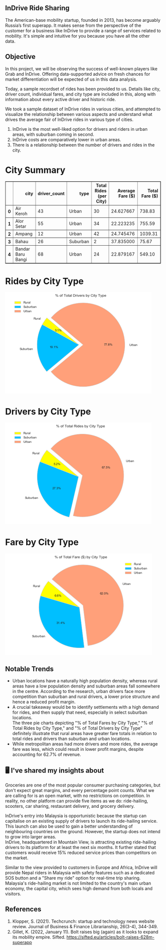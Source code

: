 ## InDrive Ride Sharing
The American-base mobility startup, founded in 2013, has become arguably Russia’s first superapp.
It makes sense from the perspective of the customer for a business like InDrive to provide a range of services related to mobility. It's simple and intuitive for you because you have all the other data.


## Objective
In this project, we will be observing the success of well-known players like Grab and InDrive. Offering data-supported advice on fresh chances for market differentiation will be expected of us in this data analysis.

Today, a sample recordset of rides has been provided to us. Details like city, driver count, individual fares, and city type are included in this, along with information about every active driver and historic ride.

We took a sample dataset of InDrive rides in various cities, and attempted to visualize the relationship between various aspects and understand what drives the average fair of InDrive rides in various type of cities.
1. InDrive is the most well-liked option for drivers and riders in urban areas, with suburban coming in second.
2. InDrive costs are comparatively lower in urban areas.
3. There is a relationship between the number of drivers and rides in the city.


# City Summary 

<table border="1" class="dataframe">
  <thead>
    <tr style="text-align: right;">
      <th></th>
      <th>city</th>
      <th>driver_count</th>
      <th>type</th>
      <th>Total Rides (per City)</th>
      <th>Average Fare ($)</th>
      <th>Total Fare ($)</th>
    </tr>
  </thead>
  <tbody>
    <tr>
      <th>0</th>
      <td>Air Keroh</td>
      <td>43</td>
      <td>Urban</td>
      <td>30</td>
      <td>24.627667</td>
      <td>738.83</td>
    </tr>
    <tr>
      <th>1</th>
      <td>Alor Setar</td>
      <td>55</td>
      <td>Urban</td>
      <td>34</td>
      <td>22.223235</td>
      <td>755.59</td>
    </tr>
    <tr>
      <th>2</th>
      <td>Ampang</td>
      <td>12</td>
      <td>Urban</td>
      <td>42</td>
      <td>24.745476</td>
      <td>1039.31</td>
    </tr>
    <tr>
      <th>3</th>
      <td>Bahau</td>
      <td>26</td>
      <td>Suburban</td>
      <td>2</td>
      <td>37.835000</td>
      <td>75.67</td>
    </tr>
    <tr>
      <th>4</th>
      <td>Bandar Baru Bangi</td>
      <td>68</td>
      <td>Urban</td>
      <td>24</td>
      <td>22.879167</td>
      <td>549.10</td>
    </tr>
  </tbody>
</table>
</div>


# Rides by City Type


![png](Pie_Totalrides_citytype.png)


# Drivers by City Type


![png](Pie_Totaldrivers_citytype.png)


# Fare by City Type


![png](Pie_Totalfare_citytype.png)



## Notable Trends

- Urban locations have a naturally high population density, whereas rural areas have a low population density and suburban areas fall somewhere in the centre. According to the research, urban drivers face more competition than suburban and rural drivers, a lower price structure and hence a reduced profit margin.
- A crucial takeaway would be to identify settlements with a high demand for rides, and then supply that need, especially in select suburban locations.<br>The three pie charts depicting "% of Total Fares by City Type," "% of Total Rides by City Type," and "% of Total Drivers by City Type" definitely illustrate that rural areas have greater fare totals in relation to total rides and drivers than suburban and urban locations.
- While metropolitan areas had more drivers and more rides, the average fare was less, which could result in lower profit margins, despite accounting for 62.7% of revenue.



## 🖥️ I've shared my insights about
<p>Groceries are one of the most popular consumer purchasing categories, but don't expect great margins, and every percentage point counts. What we are calling for is an open market, with no restrictions on competition. In reality, no other platform can provide five items as we do: ride-hailing, scooters, car sharing, restaurant delivery, and grocery delivery.</p>

<p>InDrive's entry into Malaysia is opportunistic because the startup can capitalise on an existing supply of drivers to launch its ride-hailing service. This launch can also be used to gain a better understanding of neighbouring countries on the ground. However, the startup does not intend to grow into larger areas.<br>InDrive, headquartered in Mountain View, is attracting existing ride-hailing drivers to its platform for at least the next six months. It further stated that customers would receive 15% reduced service prices than competitors on the market.</p>

<p>Similar to the view provided to customers in Europe and Africa, InDrive will provide Nepal riders in Malaysia with safety features such as a dedicated SOS button and a "Share my ride" option for real-time trip sharing. Malaysia's ride-hailing market is not limited to the country's main urban economy, the capital city, which sees high demand from both locals and visitors.</p>

## References
1. Klopper, S. (2021). Techcrunch: startup and technology news website review. Journal of Business & Finance Librarianship, 26(3-4), 344-349.<br> 
2. Gillet, K. (2022, January 11). Bolt raises big (again) as it looks to expand its mobility empire. Sifted. https://sifted.eu/articles/bolt-raises-628m-superapp 

